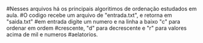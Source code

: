 #Nesses arquivos há os principais algoritimos de ordenação estudados em aula.
#O codigo recebe um arquivo de "entrada.txt", e retorna em "saida.txt"
#em entrada digite  um numero e na linha a baixo "c" para ordenar em ordem
#crescente, "d" para decrescente e "r" para valores acima de mil e numeros
#aelatorios.
